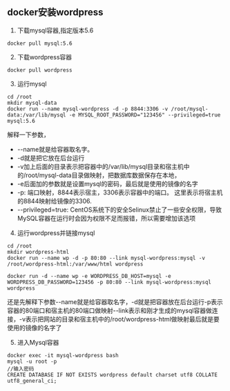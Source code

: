 ## docker安装wordpress
1. 下载mysql容器,指定版本5.6
```shell
docker pull mysql:5.6
```

2. 下载wordpress容器
```shell
docker pull wordpress
```

3. 运行mysql
```shell
cd /root
mkdir mysql-data
docker run --name mysql-wordpress -d -p 8844:3306 -v /root/mysql-data:/var/lib/mysql -e MYSQL_ROOT_PASSWORD="123456" --privileged=true mysql:5.6
```
解释一下参数，
* --name就是给容器取名字。
* -d就是把它放在后台运行
* -v加上后面的目录表示把容器中的/var/lib/mysql目录和宿主机中的/root/mysql-data目录做映射，把数据库数据保存在本地，
* -e后面加的参数就是设置mysql的密码，最后就是使用的镜像的名字
* -p: 端口映射，8844表示宿主，3306表示容器中的端口。 这里表示将宿主机的8844映射给镜像的3306.
* --privileged=true: CentOS系统下的安全Selinux禁止了一些安全权限，导致MySQL容器在运行时会因为权限不足而报错，所以需要增加该选项

4. 运行wordpress并链接mysql
```shell
cd /root
mkdir wordpress-html
docker run --name wp -d -p 80:80 --link mysql-wordpress:mysql -v /root/wordpress-html:/var/www/html wordpress

docker run -d --name wp -e WORDPRESS_DB_HOST=mysql -e WORDPRESS_DB_PASSWORD=123456 -p 80:80 --link mysql-wordpress:mysql wordpress

```

还是先解释下参数--name就是给容器取名字，-d就是把容器放在后台运行-p表示容器的80端口和宿主机的80端口做映射--link表示和刚才生成的mysql容器做连接，-v表示把网站的目录和宿主机中的/root/wordpress-html做映射最后就是要使用的镜像的名字了

5. 进入Mysql容器
```shell
docker exec -it mysql-wordpress bash
mysql -u root -p
//输入密码
CREATE DATABASE IF NOT EXISTS wordpress default charset utf8 COLLATE utf8_general_ci;

```
